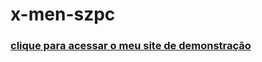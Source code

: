 # x-men-szpc
### <a href="https://josehenriques10.github.io/x-men-szpc/" target="_blank">clique para acessar o meu site de demonstração</a>

